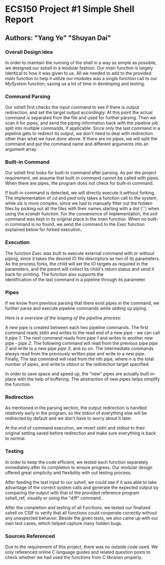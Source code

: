# ECS150 Project #1 Simple Shell Report

## Authors: "Yang Ye" "Shuyan Dai"


### Overall Design Idea

In order to maintain the running of the shell in a way as simple as possible, we designed 
our sshell in a modular fashion. Our *main* function is largely identical to how it was 
given to us. All we needed to add to the provided *main* function to help it utilize our 
modules was a single function call to our *MySystem* function, saving us a lot of time in 
developing and testing.


### Command Parsing

Our sshell first checks the input command to see if there is output redirection, and set 
the target output accordingly. At this point the actual command is separated from the file
and used for further parsing. Then we scan it for pipes, and send the piping information 
back with the pipeline job split into multiple commands, if applicable. Since only the last 
command in a pipeline gets to redirect its output, we don't need to deal with redirection  
other than what we have done above. If there are no pipes, we will split the command 
and put the command name and different arguments into an argument array.  


### Built-in Command

Our sshell first looks for built-in command after parsing. As per the project requirement, 
we assume that built-in command cannot be called with pipes. When there are pipes, 
the program does not check for built-in command. 

If built-in command is detected, we will directly execute it without forking. The 
implementation of *cd* and *pwd* only takes a function call to the system, while *sls* is 
more complex, since we had to manually filter out the hidden files by picking out all the 
files with their names starting with a dot ('.') when using the *scandir* function. For the 
convenience of implementation, the *exit* command was kept in its original place in the 
*main* function. When no built-in command is no found, we send the command to the 
*Exec* function explained below for forked execution. 


### Execution

The function *Exec* was built to execute external command with or without piping, since 
it takes the desired IO file descriptors as two of its parameters. As the process forks, the 
child will set the IO targets as required in the parameters, and the parent will collect its 
child's return status and send it back for printing. The function also supports the  
identification of the last command in a pipeline through its parameter. 


### Pipes

If we know from previous parsing that there exist pipes in the command, we further 
parse and execute pipeline commands while setting up piping. 

_Here is a overview of the looping of the pipeline process:_

A new pipe is created between each two pipeline commands. The first command reads 
*stdin* and writes to the read end of a new pipe - we can call it *pipe 1*. The next 
command reads from *pipe 1* and writes to another new pipe - *pipe 2*. The following 
command will read from the previous pipe *pipe 2* and write to a new pipe *pipe 3*, and 
so on. The intermediate commands always read from the previously written pipe and 
write to a new pipe. Finally, The last command will read from the *n*th pipe, where *n* is 
the total number of pipes, and write to *stdout* or the redirection target specified. 

In order to save space and speed up, the "new" pipes are actually built in-place with the 
help of buffering. The abstraction of new pipes helps simplify the function. 


### Redirection

As mentioned in the parsing section, the output redirection is handled relatively early in 
the program, so the stdout of everything else will be redirected by default and we don't 
have to worry about it later. 

At the end of command execution, we revert *stdin* and *stdout* to their original setting 
saved before redirection and make sure everything is back to normal. 


### Testing

In order to keep the code efficient, we tested each function separately immediately after
its completion to ensure progress. Our modular design offered great simplicity and 
flexibility with out testing process. 

After feeding the test input to our sshell, we could see if it was able to take advantage of 
the correct system calls and generate the expected output by comparing the output with 
that of the provided reference program sshell_ref, visually or using the "diff" command. 

After the completion and testing of all functions, we tested our finalized sshell on CSIF to 
verify that all functions could cooperate correctly without any unexpected behavior. 
Beside the given tests, we also came up with our own test cases, which helped capture 
many hidden bugs.


### Sources Referenced

Due to the requirement of this project, there was no outside code used. We only 
referenced online C language guides and related question posts to check whether we 
had used the functions from C libraries properly.
